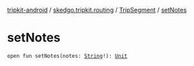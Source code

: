 [tripkit-android](../../index.md) / [skedgo.tripkit.routing](../index.md) / [TripSegment](index.md) / [setNotes](./set-notes.md)

# setNotes

`open fun setNotes(notes: `[`String`](https://kotlinlang.org/api/latest/jvm/stdlib/kotlin/-string/index.html)`!): `[`Unit`](https://kotlinlang.org/api/latest/jvm/stdlib/kotlin/-unit/index.html)